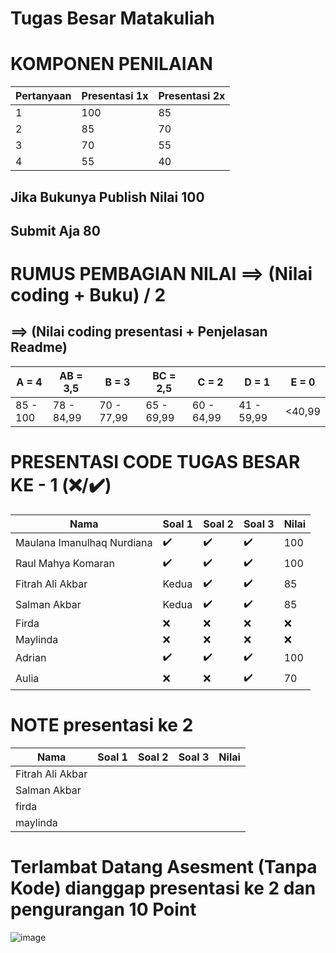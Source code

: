 # Tugas Besar Matakuliah

# KOMPONEN PENILAIAN

| Pertanyaan   | Presentasi 1x  | Presentasi 2x | 
| ----------- | ----------- | ----------- |
| 1 | 100 | 85 | 
| 2 | 85 | 70 | 
| 3 | 70 | 55  |
| 4 | 55 | 40  |

## Jika Bukunya Publish Nilai 100
## Submit Aja 80

# RUMUS PEMBAGIAN NILAI ==> (Nilai coding + Buku) / 2 
## ==> (Nilai coding presentasi + Penjelasan Readme)
| A = 4 | AB = 3,5 | B = 3 | BC = 2,5 |C = 2 |D = 1 | E = 0|
| -------- | -------- | -------- | -------- |-------- |-------- |-------- |
| 85 - 100 | 78 - 84,99 | 70 - 77,99 | 65 - 69,99 | 60 - 64,99 | 41 - 59,99 | <40,99|

# PRESENTASI CODE TUGAS BESAR KE - 1 (❌/✔️)

| Nama   | Soal 1  | Soal 2 | Soal 3 | Nilai |
| ----------- | ----------- | ----------- | ----------- | ----------- |
| Maulana Imanulhaq Nurdiana  | ✔️ | ✔️ | ✔️ | 100 |
| Raul Mahya Komaran  | ✔️ | ✔️ | ✔️ | 100 |
| Fitrah Ali Akbar  | Kedua | ✔️ | ✔️ | 85 |
| Salman Akbar  | Kedua | ✔️ | ✔️ | 85 |
| Firda  |❌  | ❌ | ❌ |❌  |
| Maylinda  |❌  |❌  | ❌ |  ❌|
| Adrian | ✔️  |✔️  | ✔️ |  100|
| Aulia | ❌  |❌ | ✔️ | 70 |

# NOTE  presentasi ke 2

| Nama   | Soal 1  | Soal 2 | Soal 3 | Nilai |
| ----------- | ----------- | ----------- | ----------- | ----------- |
| Fitrah Ali Akbar  |  |  |  |  |
| Salman Akbar  |  |  |  |  |
| firda  |  |  |  |  
| maylinda  |  |  |  |  |

# Terlambat Datang Asesment (Tanpa Kode) dianggap presentasi ke 2 dan pengurangan 10 Point
![image](https://github.com/kerjabhakti/WS/assets/15622730/1c3639a2-946f-4ec4-9de0-0b6df6d21109)

